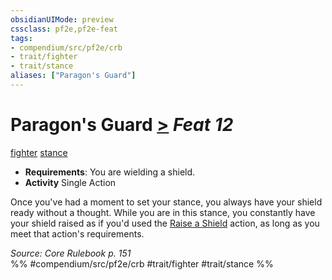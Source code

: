 ```yaml
---
obsidianUIMode: preview
cssclass: pf2e,pf2e-feat
tags:
- compendium/src/pf2e/crb
- trait/fighter
- trait/stance
aliases: ["Paragon's Guard"]
---
```

# Paragon's Guard  [>](../../Rules/core-rulebook/chapter-9-playing-the-game.md#Actions "Single Action") *Feat 12*  
[fighter](../../Rules/traits/fighter.md)  [stance](../../Rules/traits/stance.md)  

- **Requirements**: You are wielding a shield.
- **Activity** Single Action

Once you've had a moment to set your stance, you always have your shield ready without a thought. While you are in this stance, you constantly have your shield raised as if you'd used the [Raise a Shield](../../Rules/actions/raise-a-shield.md) action, as long as you meet that action's requirements.

*Source: Core Rulebook p. 151*  
%% #compendium/src/pf2e/crb #trait/fighter #trait/stance %%